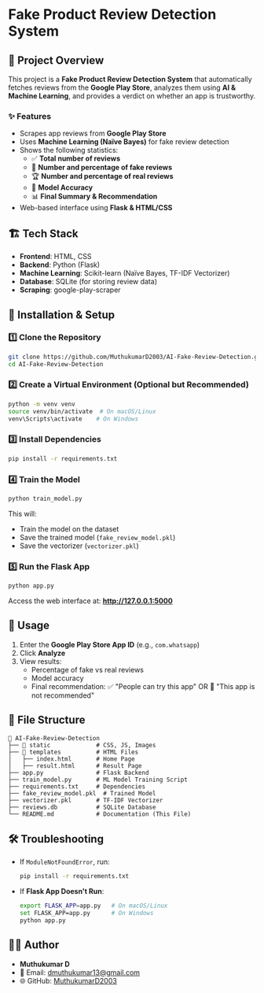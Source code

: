 # Fake Product Review Detection System

## 📌 Project Overview
This project is a **Fake Product Review Detection System** that automatically fetches reviews from the **Google Play Store**, analyzes them using **AI & Machine Learning**, and provides a verdict on whether an app is trustworthy.

### ✨ Features
- Scrapes app reviews from **Google Play Store**
- Uses **Machine Learning (Naïve Bayes)** for fake review detection
- Shows the following statistics:
  - ✅ **Total number of reviews**
  - 🚫 **Number and percentage of fake reviews**
  - 🏆 **Number and percentage of real reviews**
  - 🎯 **Model Accuracy**
  - 📊 **Final Summary & Recommendation**
- Web-based interface using **Flask & HTML/CSS**

## 🏗️ Tech Stack
- **Frontend**: HTML, CSS
- **Backend**: Python (Flask)
- **Machine Learning**: Scikit-learn (Naïve Bayes, TF-IDF Vectorizer)
- **Database**: SQLite (for storing review data)
- **Scraping**: google-play-scraper

## 🚀 Installation & Setup

### 1️⃣ Clone the Repository
```bash
git clone https://github.com/MuthukumarD2003/AI-Fake-Review-Detection.git
cd AI-Fake-Review-Detection
```

### 2️⃣ Create a Virtual Environment (Optional but Recommended)
```bash
python -m venv venv
source venv/bin/activate  # On macOS/Linux
venv\Scripts\activate    # On Windows
```

### 3️⃣ Install Dependencies
```bash
pip install -r requirements.txt
```

### 4️⃣ Train the Model
```bash
python train_model.py
```
This will:
- Train the model on the dataset
- Save the trained model (`fake_review_model.pkl`)
- Save the vectorizer (`vectorizer.pkl`)

### 5️⃣ Run the Flask App
```bash
python app.py
```
Access the web interface at: **http://127.0.0.1:5000**

## 📌 Usage
1. Enter the **Google Play Store App ID** (e.g., `com.whatsapp`)
2. Click **Analyze**
3. View results:
   - Percentage of fake vs real reviews
   - Model accuracy
   - Final recommendation: ✅ "People can try this app" OR 🚫 "This app is not recommended"

## 📝 File Structure
```
📂 AI-Fake-Review-Detection
├── 📂 static             # CSS, JS, Images
├── 📂 templates          # HTML Files
│   ├── index.html       # Home Page
│   ├── result.html      # Result Page
├── app.py               # Flask Backend
├── train_model.py       # ML Model Training Script
├── requirements.txt     # Dependencies
├── fake_review_model.pkl  # Trained Model
├── vectorizer.pkl       # TF-IDF Vectorizer
├── reviews.db           # SQLite Database
└── README.md            # Documentation (This File)
```

## 🛠️ Troubleshooting
- If `ModuleNotFoundError`, run:
  ```bash
  pip install -r requirements.txt
  ```
- If **Flask App Doesn't Run**:
  ```bash
  export FLASK_APP=app.py   # On macOS/Linux
  set FLASK_APP=app.py      # On Windows
  python app.py
  ```

## 👨‍💻 Author
- **Muthukumar D**  
- 📧 Email: dmuthukumar13@gmail.com  
- 🌐 GitHub: [MuthukumarD2003](https://github.com/MuthukumarD2003)

